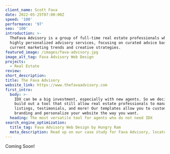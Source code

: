```yaml
---
client_name: Scott Fava
date: 2022-05-25T07:00:00Z
speed: '100'
performance: '97'
seo: '100'
introduction: >-
  TheFava Advisory is a group of full-time real estate professionals who provide
  highly personalized advisory services, focusing on curated advice based around
  current marketing trends and creative strategies.
featured_image: /images/fava-advisory.jpg
image_alt_tag: Fava Advisory Web Design
projects:
  - Real Estate
review:
short_description:
title: The Fava Advisory
website_link: https://www.thefavaadvisory.com
first_intro:
  body: >-
    IDX can be a big investment, especially with new agents. So we decided to
    build out a tool that still allow real estate professionals to manage their
    listings, testimonials, and more! Our templates allow you to customize your
    branding and personalize your website the way you want.
  heading: The most versatile tool for agents who do not need IDX
search_engine_optimization:
  title_tag: Fava Advisory Web Design by Hungry Ram
  meta_description: Read up on our case study for Fava Advisory, located in New York.
---
```

Coming Soon\!
